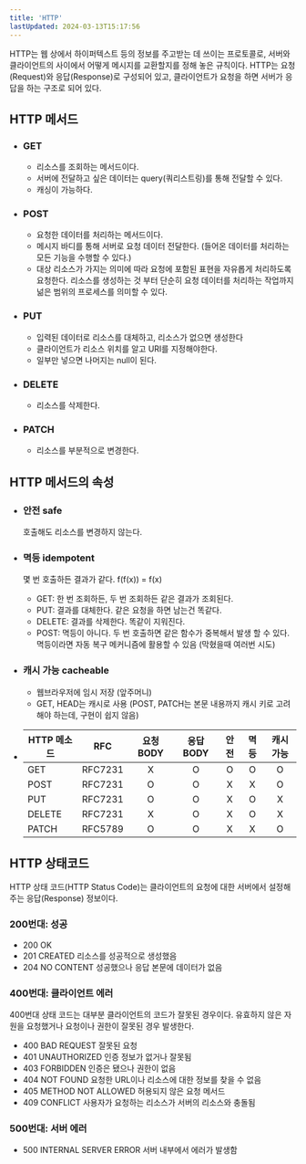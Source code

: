 ```yaml
---
title: 'HTTP'
lastUpdated: 2024-03-13T15:17:56
---
```


HTTP는 웹 상에서 하이퍼텍스트 등의 정보를 주고받는 데 쓰이는 프로토콜로, 서버와 클라이언트의 사이에서 어떻게 메시지를 교환할지를 정해 놓은 규칙이다. HTTP는 요청(Request)와 응답(Response)로 구성되어 있고, 클라이언트가 요청을 하면 서버가 응답을 하는 구조로 되어 있다. 

## HTTP 메서드
 - ### GET
    - 리소스를 조회하는 메서드이다.
    - 서버에 전달하고 싶은 데이터는 query(쿼리스트링)를 통해 전달할 수 있다.
    - 캐싱이 가능하다.
 - ### POST
    - 요청한 데이터를 처리하는 메서드이다.
    - 메시지 바디를 통해 서버로 요청 데이터 전달한다. (들어온 데이터를 처리하는 모든 기능을 수행할 수 있다.)
    - 대상 리소스가 가지는 의미에 따라 요청에 포함된 표현을 자유롭게 처리하도록 요청한다. 리소스를 생성하는 것 부터 단순히 요청 데이터를 처리하는 작업까지 넒은 범위의 프로세스를 의미할 수 있다.
 - ### PUT
    - 입력된 데이터로 리소스를 대체하고, 리소스가 없으면 생성한다
    - 클라이언트가 리소스 위치를 알고 URI를 지정해야한다.
    - 일부만 넣으면 나머지는 null이 된다.
 - ### DELETE
    - 리소스를 삭제한다.
 - ### PATCH
    - 리소스를 부분적으로 변경한다.
 

## HTTP 메서드의 속성
 - ### 안전 safe
    호출해도 리소스를 변경하지 않는다.
 - ### 멱등 idempotent
    몇 번 호출하든 결과가 같다.
    f(f(x)) = f(x)
    - GET: 한 번 조회하든, 두 번 조회하든 같은 결과가 조회된다.
    - PUT: 결과를 대체한다. 같은 요청을 하면 남는건 똑같다.
    - DELETE: 결과를 삭제한다. 똑같이 지워진다.
    - POST: 멱등이 아니다. 두 번 호출하면 같은 함수가 중복해서 발생 할 수 있다.
    멱등이라면 자동 복구 메커니즘에 활용할 수 있음 (막혔을때 여러번 시도)
 - ### 캐시 가능 cacheable
    - 웹브라우저에 임시 저장 (앞주머니)
    - GET, HEAD는 캐시로 사용 (POST, PATCH는 본문 내용까지 캐시 키로 고려해야 하는데, 구현이 쉽지 않음)

- |HTTP 메소드|RFC|요청BODY|응답BODY|안전|멱등|캐시가능|
    |------|:----:|:---:|:---:|:---:|:---:|:---:|
    |GET|RFC7231|X|O|O|O|O|
    |POST|RFC7231|O|O|X|X|O|
    |PUT|RFC7231|O|O|X|O|X|
    |DELETE|RFC7231|X|O|X|O|X|
    |PATCH|RFC5789|O|O|X|X|O|

## HTTP 상태코드
HTTP 상태 코드(HTTP Status Code)는 클라이언트의 요청에 대한 서버에서 설정해주는 응답(Response) 정보이다.

### 200번대: 성공
 - 200 OK
 - 201 CREATED 리소스를 성공적으로 생성했음
 - 204 NO CONTENT 성공했으나 응답 본문에 데이터가 없음

### 400번대: 클라이언트 에러
400번대 상태 코드는 대부분 클라이언트의 코드가 잘못된 경우이다. 유효하지 않은 자원을 요청했거나 요청이나 권한이 잘못된 경우 발생한다.

 - 400 BAD REQUEST 잘못된 요청
 - 401 UNAUTHORIZED 인증 정보가 없거나 잘못됨
 - 403 FORBIDDEN 인증은 됐으나 권한이 없음
 - 404 NOT FOUND 요청한 URL이나 리소스에 대한 정보를 찾을 수 없음
 - 405 METHOD NOT ALLOWED 허용되지 않은 요청 메서드
 - 409 CONFLICT 사용자가 요청하는 리소스가 서버의 리소스와 충돌됨
### 500번대: 서버 에러
 - 500 INTERNAL SERVER ERROR 서버 내부에서 에러가 발생함